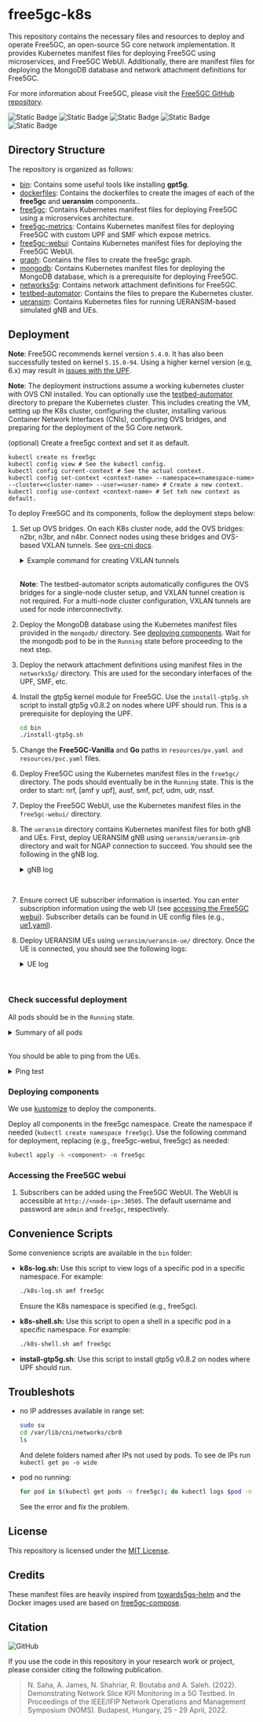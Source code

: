 # free5gc-k8s

This repository contains the necessary files and resources to deploy and operate Free5GC, an open-source 5G core network implementation. It provides Kubernetes manifest files for deploying Free5GC using microservices, and Free5GC WebUI. Additionally, there are manifest files for deploying the MongoDB database and network attachment definitions for Free5GC.

For more information about Free5GC, please visit the [Free5GC GitHub repository](https://github.com/free5gc/free5gc).

![Static Badge](https://img.shields.io/badge/stable-v1.0.0-green)
![Static Badge](https://img.shields.io/badge/free5gc-v3.2.0-green)
![Static Badge](https://img.shields.io/badge/ueransim-v3.2.6-green)
![Static Badge](https://img.shields.io/badge/k8s-v1.28.2-green)
![Static Badge](https://img.shields.io/badge/kernel-v5.4.0-green)

## Directory Structure

The repository is organized as follows:
- [bin](bin/): Contains some useful tools like installing **gpt5g**.
- [dockerfiles](dockerfiles/): Contains the dockerfiles to create the images of each of the **free5gc** and **ueransim** components..
- [free5gc](free5gc/): Contains Kubernetes manifest files for deploying Free5GC using a microservices architecture.
- [free5gc-metrics](free5gc-metrics/): Contains Kubernetes manifest files for deploying Free5GC with custom UPF and SMF which expose metrics.
- [free5gc-webui](free5gc-webui/): Contains Kubernetes manifest files for deploying the Free5GC WebUI.
- [graph](graph/): Contains the files to create the free5gc graph.
- [mongodb](mongodb/): Contains Kubernetes manifest files for deploying the MongoDB database, which is a prerequisite for deploying Free5GC.
- [networks5g](networks5g/): Contains network attachment definitions for Free5GC.
- [testbed-automator](testbed-automator/): Contains the files to prepare the Kubernetes cluster.
- [ueransim](ueransim/): Contains Kubernetes files for running UERANSIM-based simulated gNB and UEs.

## Deployment

**Note**: Free5GC recommends kernel version `5.4.0`. It has also been successfully tested on kernel `5.15.0-94`. Using a higher kernel version (e.g, 6.x) may result in [issues with the UPF](https://forum.free5gc.org/t/upf-est-createfar-error-invalid-argument/2111). 

**Note**: The deployment instructions assume a working kubernetes cluster with OVS CNI installed. You can optionally use the [testbed-automator](testbed-automator/) directory to prepare the Kubernetes cluster. This includes creating the VM, setting up the K8s cluster, configuring the cluster, installing various Container Network Interfaces (CNIs), configuring OVS bridges, and preparing for the deployment of the 5G Core network.

(optional) Create a free5gc context and set it as default.

```
kubectl create ns free5gc
kubectl config view # See the kubectl config.
kubectl config current-context # See the actual context.
kubectl config set-context <context-name> --namespace=<namespace-name> --cluster=<cluster-name> --user=<user-name> # Create a new context.
kubectl config use-context <context-name> # Set teh new context as default. 
```

To deploy Free5GC and its components, follow the deployment steps below:

1. Set up OVS bridges. On each K8s cluster node, add the OVS bridges: n2br, n3br, and n4br. Connect nodes using these bridges and OVS-based VXLAN tunnels. See [ovs-cni docs](https://github.com/k8snetworkplumbingwg/ovs-cni/blob/main/docs/demo.md#connect-bridges-using-vxlan).

    <details>
    <summary>Example command for creating VXLAN tunnels</summary>

    ```bash
    sudo ovs-vsctl add-port n2br vxlan_nuc1_n2 -- set Interface vxlan_nuc1_n2 type=vxlan options:remote_ip=<remote_ip> options:key=1002
    ```
    </details>  

    <br>

    **Note**: The testbed-automator scripts automatically configures the OVS bridges for a single-node cluster setup, and VXLAN tunnel creation is not required. For a multi-node cluster configuration, VXLAN tunnels are used for node interconnectivity.

2. Deploy the MongoDB database using the Kubernetes manifest files provided in the `mongodb/` directory. See [deploying components](#deploying-components). Wait for the mongodb pod to be in the `Running` state before proceeding to the next step.

3. Deploy the network attachment definitions using manifest files in the `networks5g/` directory. This are used for the secondary interfaces of the UPF, SMF, etc.

4. Install the gtp5g kernel module for Free5GC. Use the `install-gtp5g.sh` script to install gtp5g v0.8.2 on nodes where UPF should run. This is a prerequisite for deploying the UPF. 

    ```bash
    cd bin
    ./install-gtp5g.sh
    ```

5. Change the **Free5GC-Vanilla** and **Go** paths in `resources/pv.yaml and resources/pvc.yaml` files.

6. Deploy Free5GC using the Kubernetes manifest files in the `free5gc/` directory. The pods should eventually be in the `Running` state. This is the order to start: nrf, [amf y upf], ausf, smf, pcf, udm, udr, nssf.

7. Deploy the Free5GC WebUI, use the Kubernetes manifest files in the `free5gc-webui/` directory.

8. The `ueransim` directory contains Kubernetes manifest files for both gNB and UEs. First, deploy UERANSIM gNB using `ueransim/ueransim-gnb` directory and wait for NGAP connection to succeed. You should see the following in the gNB log.

    <details>
    <summary>gNB log</summary>

    ![NGAP connection success](images/gnb-log.png)

    </details>

<br>

7. Ensure correct UE subscriber information is inserted. You can enter subscription information using the web UI (see [accessing the Free5GC webui](#accessing-the-Free5GC-webui)). Subscriber details can be found in UE config files (e.g., [ue1.yaml](ueransim/ueransim-ue/ue1/ue1.yaml)).

8. Deploy UERANSIM UEs using `ueransim/ueransim-ue/` directory. Once the UE is connected, you should see the following logs:


    <details>
    <summary>UE log</summary>

    ![UE connection success](images/ue-log.png)

    </details>

<br>

### Check successful deployment

All pods should be in the `Running` state.
<details>
<summary>Summary of all pods</summary>

![all-pods](images/all-pods.png)

</details>

<br>

You should be able to ping from the UEs.
<details>
<summary>Ping test</summary>

![ping-test](images/ping-test.png)

</details>

### Deploying components
We use [kustomize](https://kustomize.io/) to deploy the components.

Deploy all components in the free5gc namespace. Create the namespace if needed (`kubectl create namespace free5gc`). Use the following command for deployment, replacing <component> (e.g., free5gc-webui, free5gc) as needed:

```bash
kubectl apply -k <component> -n free5gc
```

### Accessing the Free5GC webui
1. Subscribers can be added using the Free5GC WebUI. The WebUI is accessible at `http://<node-ip>:30505`. The default username and password are `admin` and `free5gc`, respectively.

## Convenience Scripts
Some convenience scripts are available in the `bin` folder:
- **k8s-log.sh:** Use this script to view logs of a specific pod in a specific namespace. For example:
  ```bash
  ./k8s-log.sh amf free5gc
  ```
  Ensure the K8s namespace is specified (e.g., free5gc).

- **k8s-shell.sh:** Use this script to open a shell in a specific pod in a specific namespace. For example:
  ```bash
  ./k8s-shell.sh amf free5gc
  ```

- **install-gtp5g.sh**: Use this script to install gtp5g v0.8.2 on nodes where UPF should run.

## Troubleshots

- no IP addresses available in range set:

  ```sh
  sudo su
  cd /var/lib/cni/networks/cbr0
  ls
  ```

  And delete folders named after IPs not used by pods. To see de IPs run `kubectl get po -o wide`

- pod no running:

  ```sh
  for pod in $(kubectl get pods -n free5gc); do kubectl logs $pod -n free5gc -f; done
  ```

  See the error and fix the problem.


## License

This repository is licensed under the [MIT License](LICENSE).

## Credits
These manifest files are heavily inspired from [towards5gs-helm](https://github.com/Orange-OpenSource/towards5gs-helm) and the Docker images used are based on [free5gc-compose](https://github.com/free5gc/free5gc-compose).

## Citation
![GitHub](https://img.shields.io/badge/IEEE%20NOMS-2022-green)

If you use the code in this repository in your research work or project, please consider citing the following publication.

> N. Saha, A. James, N. Shahriar, R. Boutaba and A. Saleh. (2022). Demonstrating Network Slice KPI Monitoring in a 5G Testbed. In Proceedings of the IEEE/IFIP Network Operations and Management Symposium (NOMS). Budapest, Hungary, 25 - 29 April, 2022.
